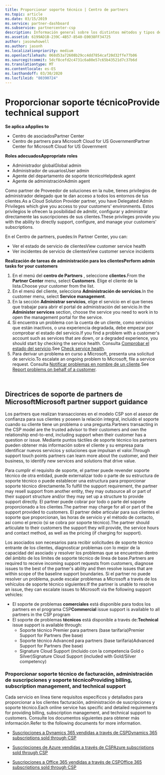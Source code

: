 ```yaml
---
title: Proporcionar soporte técnico | Centro de partners
ms.topic: article
ms.date: 03/15/2019
ms.service: partner-dashboard
ms.subservice: partnercenter-csp
description: Información general sobre los distintos métodos y tipos de soporte técnico que puede ofrecer a sus clientes.
ms.assetid: 6199AD1B-239C-4B57-8540-E0038FF34725
author: jasonwhowell
ms.author: jasonh
ms.localizationpriority: medium
ms.openlocfilehash: 068d53a72608b29cc4dd7854caf20d32ffe77b06
ms.sourcegitcommit: 5dcf8cefd2c4731c6a80e57c65b43521d7c37b6d
ms.translationtype: MT
ms.contentlocale: es-ES
ms.lasthandoff: 03/30/2020
ms.locfileid: "80390724"
---
```

# <a name="provide-technical-support"></a><span data-ttu-id="f3f7f-103">Proporcionar soporte técnico</span><span class="sxs-lookup"><span data-stu-id="f3f7f-103">Provide technical support</span></span>

<span data-ttu-id="f3f7f-104">**Se aplica a**</span><span class="sxs-lookup"><span data-stu-id="f3f7f-104">**Applies to**</span></span>

-  <span data-ttu-id="f3f7f-105">Centro de asociados</span><span class="sxs-lookup"><span data-stu-id="f3f7f-105">Partner Center</span></span>
-  <span data-ttu-id="f3f7f-106">Centro de partners para Microsoft Cloud for US Government</span><span class="sxs-lookup"><span data-stu-id="f3f7f-106">Partner Center for Microsoft Cloud for US Government</span></span>

<span data-ttu-id="f3f7f-107">**Roles adecuados**</span><span class="sxs-lookup"><span data-stu-id="f3f7f-107">**Appropriate roles**</span></span>
-   <span data-ttu-id="f3f7f-108">Administrador global</span><span class="sxs-lookup"><span data-stu-id="f3f7f-108">Global admin</span></span>
-   <span data-ttu-id="f3f7f-109">Administrador de usuarios</span><span class="sxs-lookup"><span data-stu-id="f3f7f-109">User admin</span></span>
-   <span data-ttu-id="f3f7f-110">Agente del departamento de soporte técnico</span><span class="sxs-lookup"><span data-stu-id="f3f7f-110">Helpdesk agent</span></span>
-   <span data-ttu-id="f3f7f-111">Agente de administración</span><span class="sxs-lookup"><span data-stu-id="f3f7f-111">Admin agent</span></span>

<span data-ttu-id="f3f7f-112">Como partner de Proveedor de soluciones en la nube, tienes privilegios de administrador delegado que te dan acceso a todos los entornos de tus clientes.</span><span class="sxs-lookup"><span data-stu-id="f3f7f-112">As a Cloud Solution Provider partner, you have Delegated Admin Privileges which give you access to your customers' environments.</span></span> <span data-ttu-id="f3f7f-113">Estos privilegios le ofrecen la posibilidad de admitir, configurar y administrar directamente las suscripciones de sus clientes.</span><span class="sxs-lookup"><span data-stu-id="f3f7f-113">These privileges provide you with the ability to directly support, configure, and manage your customers' subscriptions.</span></span>

<span data-ttu-id="f3f7f-114">En el Centro de partners, puedes:</span><span class="sxs-lookup"><span data-stu-id="f3f7f-114">In Partner Center, you can:</span></span>

-   <span data-ttu-id="f3f7f-115">Ver el estado de servicio de clientes</span><span class="sxs-lookup"><span data-stu-id="f3f7f-115">View customer service health</span></span>
-   <span data-ttu-id="f3f7f-116">Ver incidentes de servicio de clientes</span><span class="sxs-lookup"><span data-stu-id="f3f7f-116">View customer service incidents</span></span>

<span data-ttu-id="f3f7f-117">**Realización de tareas de administración para los clientes**</span><span class="sxs-lookup"><span data-stu-id="f3f7f-117">**Perform admin tasks for your customers**</span></span>

1.  <span data-ttu-id="f3f7f-118">En el menú del **centro de Partners** , seleccione **clientes**.</span><span class="sxs-lookup"><span data-stu-id="f3f7f-118">From the **Partner Center** menu, select **Customers**.</span></span> <span data-ttu-id="f3f7f-119">Elige el cliente de la lista.</span><span class="sxs-lookup"><span data-stu-id="f3f7f-119">Choose your customer from the list.</span></span>
2.  <span data-ttu-id="f3f7f-120">En el menú del cliente, selecciona **Administración de servicios**.</span><span class="sxs-lookup"><span data-stu-id="f3f7f-120">In the customer menu, select **Service management**.</span></span>
3.  <span data-ttu-id="f3f7f-121">En la sección **Administrar servicios**, elige el servicio en el que tienes que trabajar para abrir el portal de administración del servicio.</span><span class="sxs-lookup"><span data-stu-id="f3f7f-121">In the **Administer services** section, choose the service you need to work in to open the management portal for the service.</span></span>
4.  <span data-ttu-id="f3f7f-122">Si encuentra un problema con la cuenta de un cliente, como servicios que están inactivos, o una experiencia degradada, debe empezar por comprobar el estado del servicio.</span><span class="sxs-lookup"><span data-stu-id="f3f7f-122">If you find a problem with a customer's account such as services that are down, or a degraded experience, you should start by checking the service health.</span></span> <span data-ttu-id="f3f7f-123">Consulta [Comprobar el estado del servicio](check-service-health.md).</span><span class="sxs-lookup"><span data-stu-id="f3f7f-123">See [Check service health](check-service-health.md).</span></span>
5.  <span data-ttu-id="f3f7f-124">Para derivar un problema en curso a Microsoft, presenta una solicitud de servicio.</span><span class="sxs-lookup"><span data-stu-id="f3f7f-124">To escalate an ongoing problem to Microsoft, file a service request.</span></span> <span data-ttu-id="f3f7f-125">Consulta [Notificar problemas en nombre de un cliente](report-problems-on-behalf-of-a-customer.md).</span><span class="sxs-lookup"><span data-stu-id="f3f7f-125">See [Report problems on behalf of a customer](report-problems-on-behalf-of-a-customer.md).</span></span>

 
## <a name="microsoft-partner-support-guidance"></a><span data-ttu-id="f3f7f-126">Directrices de soporte de partners de Microsoft</span><span class="sxs-lookup"><span data-stu-id="f3f7f-126">Microsoft partner support guidance</span></span>

<span data-ttu-id="f3f7f-127">Los partners que realizan transacciones en el modelo CSP son el asesor de confianza para sus clientes y poseen la relación integral, incluido el soporte cuando su cliente tiene un problema o una pregunta.</span><span class="sxs-lookup"><span data-stu-id="f3f7f-127">Partners transacting in the CSP model are the trusted advisor to their customers and own the relationship end-to-end, including support when their customer has a question or issue.</span></span> <span data-ttu-id="f3f7f-128">Mediante puntos táctiles de soporte técnico los partners pueden obtener más información sobre el cliente y su empresa para identificar nuevos servicios y soluciones que impulsan el valor.</span><span class="sxs-lookup"><span data-stu-id="f3f7f-128">Through support touch points partners can learn more about the customer, and their business, to identify new services and solutions that drive value.</span></span>

<span data-ttu-id="f3f7f-129">Para cumplir el requisito de soporte, el partner puede revender soporte técnico de otra entidad, puede externalizar todo o parte de su estructura de soporte técnico o puede establecer una estructura para proporcionar soporte técnico directamente.</span><span class="sxs-lookup"><span data-stu-id="f3f7f-129">To fulfill the support requirement, the partner may resell support from another entity, they may outsource all or part of their support structure and/or they may set up a structure to provide support directly.</span></span>  <span data-ttu-id="f3f7f-130">El partner puede cobrar por todo o parte del soporte proporcionado a los clientes.</span><span class="sxs-lookup"><span data-stu-id="f3f7f-130">The partner may charge for all or part of the support provided to customers.</span></span> <span data-ttu-id="f3f7f-131">El partner debe articular para sus clientes el soporte que proporcionan, las horas de servicio y el método de contacto, así como el precio (si se cobra por soporte técnico).</span><span class="sxs-lookup"><span data-stu-id="f3f7f-131">The partner should articulate to their customers the support they will provide, the service hours and contact method, as well as the pricing (if charging for support).</span></span> 

<span data-ttu-id="f3f7f-132">Los asociados son necesarios para recibir solicitudes de soporte técnico entrante de los clientes, diagnosticar problemas con lo mejor de la capacidad del asociado y resolver los problemas que se encuentran dentro del ámbito de los límites de soporte técnico de línea de base.</span><span class="sxs-lookup"><span data-stu-id="f3f7f-132">Partners are required to receive incoming support requests from customers, diagnose issues to the best of the partner's ability and then resolve issues that are within scope of the baseline support boundaries.</span></span> <span data-ttu-id="f3f7f-133">Si el partner no puede resolver un problema, puede escalar problemas a Microsoft a través de los vehículos de soporte técnico siguientes:</span><span class="sxs-lookup"><span data-stu-id="f3f7f-133">If the partner is unable to resolve an issue, they can escalate issues to Microsoft via the following support vehicles:</span></span>

- <span data-ttu-id="f3f7f-134">El soporte de problemas **comerciales** está disponible para todos los partners en el programa CSP</span><span class="sxs-lookup"><span data-stu-id="f3f7f-134">**Commercial** issue support is available to all partners in the CSP program</span></span>
-   <span data-ttu-id="f3f7f-135">El soporte de problemas **técnicos** está disponible a través de:</span><span class="sxs-lookup"><span data-stu-id="f3f7f-135">**Technical** issue support is available through:</span></span>
    -   <span data-ttu-id="f3f7f-136">Soporte técnico Premier para partners (base tarifaria)</span><span class="sxs-lookup"><span data-stu-id="f3f7f-136">Premier Support for Partners (fee base)</span></span>
    -   <span data-ttu-id="f3f7f-137">Soporte técnico Advanced para partners (base tarifaria)</span><span class="sxs-lookup"><span data-stu-id="f3f7f-137">Advanced Support for Partners (fee base)</span></span>
    -   <span data-ttu-id="f3f7f-138">Signature Cloud Support (incluido con la competencia Gold o Silver)</span><span class="sxs-lookup"><span data-stu-id="f3f7f-138">Signature Cloud Support (included with Gold/Silver competency)</span></span>

### <a name="providing-billing-subscription-management-and-technical-support"></a><span data-ttu-id="f3f7f-139">Proporcionar soporte técnico de facturación, administración de suscripciones y soporte técnico</span><span class="sxs-lookup"><span data-stu-id="f3f7f-139">Providing billing, subscription management, and technical support</span></span> 

<span data-ttu-id="f3f7f-140">Cada servicio en línea tiene requisitos específicos y detallados para proporcionar a los clientes facturación, administración de suscripciones y soporte técnico.</span><span class="sxs-lookup"><span data-stu-id="f3f7f-140">Each online service has specific and detailed requirements for providing billing, subscription management, and technical support to customers.</span></span> <span data-ttu-id="f3f7f-141">Consulte los documentos siguientes para obtener más información.</span><span class="sxs-lookup"><span data-stu-id="f3f7f-141">Refer to the following documents for more information.</span></span>

-   [<span data-ttu-id="f3f7f-142">Suscripciones a Dynamics 365 vendidas a través de CSP</span><span class="sxs-lookup"><span data-stu-id="f3f7f-142">Dynamics 365 subscriptions sold through CSP</span></span>](https://www.microsoftpartnercommunity.com/t5/CSP/Microsoft-Partner-Support-Guidance/m-p/5262#M30)

-   [<span data-ttu-id="f3f7f-143">Suscripciones de Azure vendidas a través de CSP</span><span class="sxs-lookup"><span data-stu-id="f3f7f-143">Azure subscriptions sold through CSP</span></span>](https://www.microsoftpartnercommunity.com/t5/CSP/Microsoft-Partner-Support-Guidance/m-p/5263#M31)

-   [<span data-ttu-id="f3f7f-144">Suscripciones a Office 365 vendidas a través de CSP</span><span class="sxs-lookup"><span data-stu-id="f3f7f-144">Office 365 subscriptions sold through CSP</span></span>](https://www.microsoftpartnercommunity.com/t5/CSP/Microsoft-Partner-Support-Guidance/m-p/5264#M32)
 



